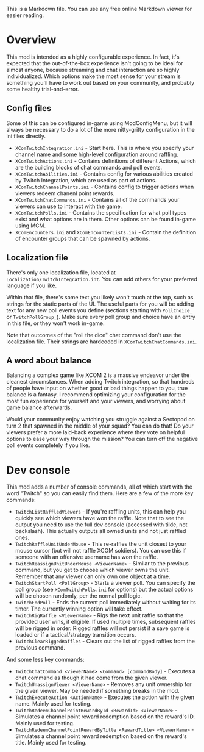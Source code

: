 

This is a Markdown file. You can use any free online Markdown viewer for easier reading.


# Overview

This mod is intended as a highly configurable experience. In fact, it's expected that the out-of-the-box experience isn't going to be ideal for almost anyone, because streaming and chat interaction are so highly individualized. Which options make the most sense for your stream is something you'll have to work out based on your community, and probably some healthy trial-and-error.

## Config files

Some of this can be configured in-game using ModConfigMenu, but it will always be necessary to do a lot of the more nitty-gritty configuration in the ini files directly.

* `XComTwitchIntegration.ini` - Start here. This is where you specify your channel name and some high-level configuration around raffling.
* `XComTwitchActions.ini` - Contains definitions of different Actions, which are the building blocks of chat commands and poll events.
* `XComTwitchAbilities.ini` - Contains config for various abilities created by Twitch Integration, which are used as part of actions.
* `XComTwitchChannelPoints.ini` - Contains config to trigger actions when viewers redeem chanenl point rewards.
* `XComTwitchChatCommands.ini` - Contains all of the commands your viewers can use to interact with the game.
* `XComTwitchPolls.ini` - Contains the specification for what poll types exist and what options are in them. Other options can be found in-game using MCM.
* `XComEncounters.ini` and `XComEncounterLists.ini` - Contain the definition of encounter groups that can be spawned by actions.

## Localization file

There's only one localization file, located at `Localization/TwitchIntegration.int`. You can add others for your preferred language if you like.

Within that file, there's some text you likely won't touch at the top, such as strings for the static parts of the UI. The useful parts for you will be adding text for any new poll events you define (sections starting with `PollChoice_` or `TwitchPollGroup_`). Make sure every poll group and choice have an entry in this file, or they won't work in-game.

Note that outcomes of the "roll the dice" chat command don't use the localization file. Their strings are hardcoded in `XComTwitchChatCommands.ini`.

## A word about balance

Balancing a complex game like XCOM 2 is a massive endeavor under the cleanest circumstances. When adding Twitch integration, so that hundreds of people have input on whether good or bad things happen to you, true balance is a fantasy. I recommend optimizing your configuration for the most fun experience for yourself and your viewers, and worrying about game balance afterwards.

Would your community enjoy watching you struggle against a Sectopod on turn 2 that spawned in the middle of your squad? You can do that! Do your viewers prefer a more laid-back experience where they vote on helpful options to ease your way through the mission? You can turn off the negative poll events completely if you like.

# Dev console

This mod adds a number of console commands, all of which start with the word "Twitch" so you can easily find them. Here are a few of the more key commands:

* `TwitchListRaffledViewers` - If you're raffling units, this can help you quickly see which viewers have won the raffle. Note that to see the output you need to use the full dev console (accessed with tilde, not backslash). This actually outputs all owned units and not just raffled ones.
* `TwitchRaffleUnitUnderMouse` - This re-raffles the unit closest to your mouse cursor (but will not raffle XCOM soldiers). You can use this if someone with an offensive username has won the raffle.
* `TwitchReassignUnitUnderMouse <ViewerName>` - Similar to the previous command, but you get to choose which viewer owns the unit. Remember that any viewer can only own one object at a time.
* `TwitchStartPoll <PollGroup>` - Starts a viewer poll. You can specify the poll group (see `XComTwitchPolls.ini` for options) but the actual options will be chosen randomly, per the normal poll logic.
* `TwitchEndPoll` - Ends the current poll immediately without waiting for its timer. The currently winning option will take effect.
* `TwitchRigRaffle <ViewerName>` - Rigs the next unit raffle so that the provided user wins, if eligible. If used multiple times, subsequent raffles will be rigged in order. Rigged raffles will not persist if a save game is loaded or if a tactical/strategy transition occurs.
* `TwitchClearRiggedRaffles` - Clears out the list of rigged raffles from the previous command.

And some less key commands:

* `TwitchChatCommand <ViewerName> <Command> [commandBody]` - Executes a chat command as though it had come from the given viewer.
* `TwitchUnassignViewer <ViewerName>` - Removes any unit ownership for the given viewer. May be needed if something breaks in the mod.
* `TwitchExecuteAction <ActionName>` - Executes the action with the given name. Mainly used for testing.
* `TwitchRedeemChannelPointRewardById <RewardId> <ViewerName>` - Simulates a channel point reward redemption based on the reward's ID. Mainly used for testing.
* `TwitchRedeemChannelPointRewardByTitle <RewardTitle> <ViewerName>` - Simulates a channel point reward redemption based on the reward's title. Mainly used for testing.